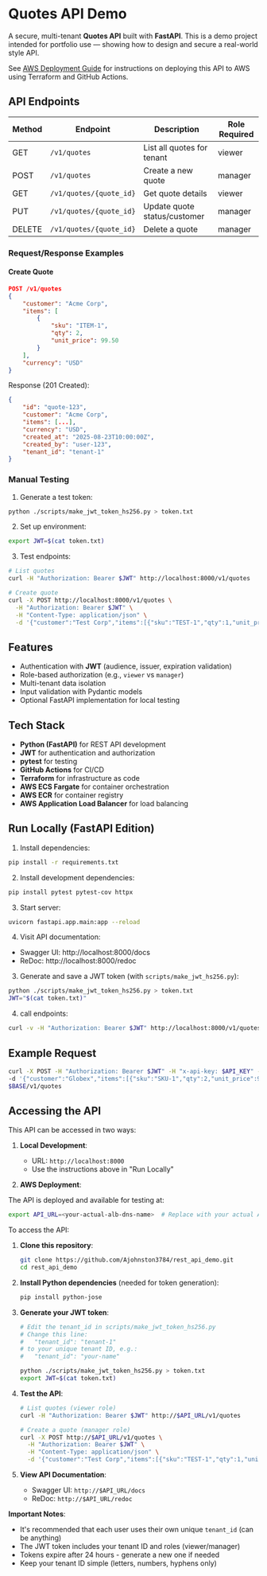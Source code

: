 # Quotes API Demo

A secure, multi-tenant **Quotes API** built with **FastAPI**. This is a demo project intended for portfolio use — showing how to design and secure a real-world style API.

See [AWS Deployment Guide](docs/aws_deployment.md) for instructions on deploying this API to AWS using Terraform and GitHub Actions.

## API Endpoints

| Method | Endpoint | Description | Role Required |
|--------|----------|-------------|---------------|
| GET | `/v1/quotes` | List all quotes for tenant | viewer |
| POST | `/v1/quotes` | Create a new quote | manager |
| GET | `/v1/quotes/{quote_id}` | Get quote details | viewer |
| PUT | `/v1/quotes/{quote_id}` | Update quote status/customer | manager |
| DELETE | `/v1/quotes/{quote_id}` | Delete a quote | manager |

### Request/Response Examples

#### Create Quote
```json
POST /v1/quotes
{
    "customer": "Acme Corp",
    "items": [
        {
            "sku": "ITEM-1",
            "qty": 2,
            "unit_price": 99.50
        }
    ],
    "currency": "USD"
}
```

Response (201 Created):
```json
{
    "id": "quote-123",
    "customer": "Acme Corp",
    "items": [...],
    "currency": "USD",
    "created_at": "2025-08-23T10:00:00Z",
    "created_by": "user-123",
    "tenant_id": "tenant-1"
}
```

### Manual Testing
1. Generate a test token:
```bash
python ./scripts/make_jwt_token_hs256.py > token.txt
```

2. Set up environment:
```bash
export JWT=$(cat token.txt)
```

3. Test endpoints:
```bash
# List quotes
curl -H "Authorization: Bearer $JWT" http://localhost:8000/v1/quotes

# Create quote
curl -X POST http://localhost:8000/v1/quotes \
  -H "Authorization: Bearer $JWT" \
  -H "Content-Type: application/json" \
  -d '{"customer":"Test Corp","items":[{"sku":"TEST-1","qty":1,"unit_price":100.00}],"currency":"USD"}'
```

## Features
- Authentication with **JWT** (audience, issuer, expiration validation)
- Role-based authorization (e.g., `viewer` vs `manager`)
- Multi-tenant data isolation
- Input validation with Pydantic models
- Optional FastAPI implementation for local testing


## Tech Stack
- **Python (FastAPI)** for REST API development
- **JWT** for authentication and authorization
- **pytest** for testing
- **GitHub Actions** for CI/CD
- **Terraform** for infrastructure as code
- **AWS ECS Fargate** for container orchestration
- **AWS ECR** for container registry
- **AWS Application Load Balancer** for load balancing

## Run Locally (FastAPI Edition)
1. Install dependencies:
```bash
pip install -r requirements.txt
```

2. Install development dependencies:
```bash
pip install pytest pytest-cov httpx
```

3. Start server:
```bash
uvicorn fastapi.app.main:app --reload
```

4. Visit API documentation:
- Swagger UI: http://localhost:8000/docs
- ReDoc: http://localhost:8000/redoc

3. Generate and save a JWT token (with `scripts/make_jwt_hs256.py`):
```bash
python ./scripts/make_jwt_token_hs256.py > token.txt
JWT="$(cat token.txt)"
```
4. call endpoints:
```bash
curl -v -H "Authorization: Bearer $JWT" http://localhost:8000/v1/quotes
```

## Example Request
```bash
curl -X POST -H "Authorization: Bearer $JWT" -H "x-api-key: $API_KEY" -H "Content-Type: application/json" \
-d '{"customer":"Globex","items":[{"sku":"SKU-1","qty":2,"unit_price":99.5}],"currency":"USD"}' \
$BASE/v1/quotes
```

## Accessing the API

This API can be accessed in two ways:

1. **Local Development**: 
   - URL: `http://localhost:8000`
   - Use the instructions above in "Run Locally"

2. **AWS Deployment**:

The API is deployed and available for testing at:
```bash
export API_URL=<your-actual-alb-dns-name>  # Replace with your actual ALB DNS
```

To access the API:

1. **Clone this repository**:
   ```bash
   git clone https://github.com/Ajohnston3784/rest_api_demo.git
   cd rest_api_demo
   ```

2. **Install Python dependencies** (needed for token generation):
   ```bash
   pip install python-jose
   ```

3. **Generate your JWT token**:
   ```bash
   # Edit the tenant_id in scripts/make_jwt_token_hs256.py
   # Change this line:
   #   "tenant_id": "tenant-1"
   # to your unique tenant ID, e.g.:
   #   "tenant_id": "your-name"

   python ./scripts/make_jwt_token_hs256.py > token.txt
   export JWT=$(cat token.txt)
   ```

4. **Test the API**:
   ```bash
   # List quotes (viewer role)
   curl -H "Authorization: Bearer $JWT" http://$API_URL/v1/quotes

   # Create a quote (manager role)
   curl -X POST http://$API_URL/v1/quotes \
     -H "Authorization: Bearer $JWT" \
     -H "Content-Type: application/json" \
     -d '{"customer":"Test Corp","items":[{"sku":"TEST-1","qty":1,"unit_price":100.00}],"currency":"USD"}'
   ```

5. **View API Documentation**:
   - Swagger UI: `http://$API_URL/docs`
   - ReDoc: `http://$API_URL/redoc`

**Important Notes**:
- It's recommended that each user uses their own unique `tenant_id` (can be anything)
- The JWT token includes your tenant ID and roles (viewer/manager)
- Tokens expire after 24 hours - generate a new one if needed
- Keep your tenant ID simple (letters, numbers, hyphens only)
